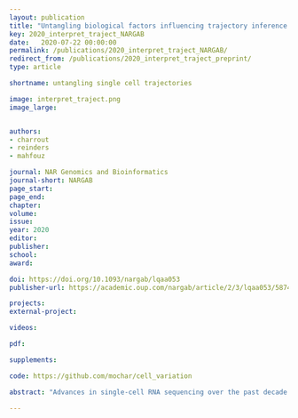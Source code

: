 ```yaml
---
layout: publication
title: "Untangling biological factors influencing trajectory inference from single cell data"
key: 2020_interpret_traject_NARGAB
date:   2020-07-22 00:00:00
permalink: /publications/2020_interpret_traject_NARGAB/
redirect_from: /publications/2020_interpret_traject_preprint/
type: article

shortname: untangling single cell trajectories

image: interpret_traject.png
image_large:


authors:
- charrout
- reinders
- mahfouz

journal: NAR Genomics and Bioinformatics
journal-short: NARGAB
page_start:
page_end:
chapter:
volume:
issue:
year: 2020
editor:
publisher:
school:
award:

doi: https://doi.org/10.1093/nargab/lqaa053
publisher-url: https://academic.oup.com/nargab/article/2/3/lqaa053/5874958

projects:
external-project:

videos:

pdf:

supplements:

code: https://github.com/mochar/cell_variation

abstract: "Advances in single-cell RNA sequencing over the past decade has shifted the discussion of cell identity toward the transcriptional state of the cell. While the incredible resolution provided by single-cell RNA sequencing has led to great advances in unraveling tissue heterogeneity and inferring cell differentiation dynamics, it raises the question of which sources of variation are important for determining cellular identity. Here we show that confounding biological sources of variation, most notably the cell cycle, can distort the inference of differentiation trajectories. We show that by factorizing single cell data into distinct sources of variation, we can select a relevant set of factors that constitute the core regulators for trajectory inference, while filtering out confounding sources of variation (e.g. cell cycle) which can perturb the inferred trajectory."

---
```

